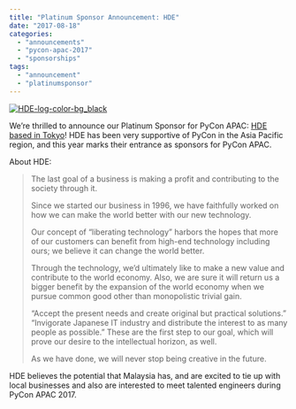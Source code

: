 ```yaml
---
title: "Platinum Sponsor Announcement: HDE"
date: "2017-08-18"
categories:
  - "announcements"
  - "pycon-apac-2017"
  - "sponsorships"
tags:
  - "announcement"
  - "platinumsponsor"
---
```


[![HDE-log-color-bg_black](/archived-images/hde-log-color-bg_black.jpg?w=300)](https://hde.co.jp/en/)

We’re thrilled to announce our Platinum Sponsor for PyCon APAC: [HDE based in Tokyo](https://hde.co.jp/en/)! HDE has been very supportive of PyCon in the Asia Pacific region, and this year marks their entrance as sponsors for PyCon APAC.

About HDE:

> The last goal of a business is making a profit and contributing to the society through it.
>
> Since we started our business in 1996, we have faithfully worked on how we can make the world better with our new technology.
>
> Our concept of “liberating technology” harbors the hopes that more of our customers can benefit from high-end technology including ours; we believe it can change the world better.
>
> Through the technology, we’d ultimately like to make a new value and contribute to the world economy. Also, we are sure it will return us a bigger benefit by the expansion of the world economy when we pursue common good other than monopolistic trivial gain.
>
> “Accept the present needs and create original but practical solutions.” “Invigorate Japanese IT industry and distribute the interest to as many people as possible.” These are the first step to our goal, which will prove our desire to the intellectual horizon, as well.
>
> As we have done, we will never stop being creative in the future.

HDE believes the potential that Malaysia has, and are excited to tie up with local businesses and also are interested to meet talented engineers during PyCon APAC 2017.
